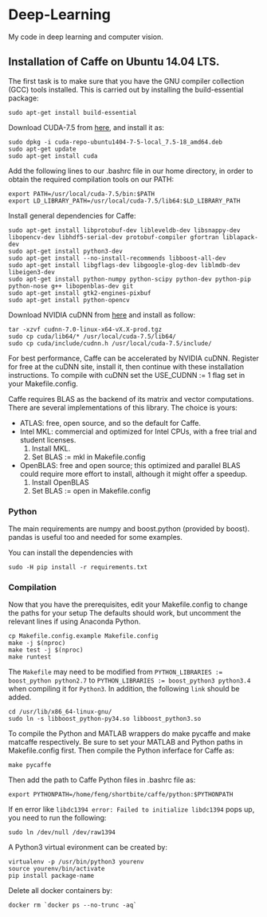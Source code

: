 # Deep-Learning
My code in deep learning and computer vision.

## Installation of Caffe on Ubuntu 14.04 LTS.
The first task is to make sure that you have the GNU compiler collection (GCC) tools installed. This is carried out by installing the build-essential package:
```
sudo apt-get install build-essential
```

Download CUDA-7.5 from [here](https://developer.nvidia.com/cuda-downloads), and install it as:
```
sudo dpkg -i cuda-repo-ubuntu1404-7-5-local_7.5-18_amd64.deb 
sudo apt-get update
sudo apt-get install cuda 
```

Add the following lines to our .bashrc file in our home directory, in order to obtain the required compilation tools on our PATH:
```
export PATH=/usr/local/cuda-7.5/bin:$PATH
export LD_LIBRARY_PATH=/usr/local/cuda-7.5/lib64:$LD_LIBRARY_PATH
```

Install general dependencies for Caffe:
```
sudo apt-get install libprotobuf-dev libleveldb-dev libsnappy-dev libopencv-dev libhdf5-serial-dev protobuf-compiler gfortran liblapack-dev
sudo apt-get install python3-dev
sudo apt-get install --no-install-recommends libboost-all-dev
sudo apt-get install libgflags-dev libgoogle-glog-dev liblmdb-dev libeigen3-dev
sudo apt-get install python-numpy python-scipy python-dev python-pip python-nose g++ libopenblas-dev git
sudo apt-get install gtk2-engines-pixbuf
sudo apt-get install python-opencv
```

Download NVIDIA cuDNN from [here](https://dl.dropboxusercontent.com/u/7460583/cudnn-7.0-linux-x64-v4.0-prod.tgz) and install as follow:
```
tar -xzvf cudnn-7.0-linux-x64-vX.X-prod.tgz
sudo cp cuda/lib64/* /usr/local/cuda-7.5/lib64/
sudo cp cuda/include/cudnn.h /usr/local/cuda-7.5/include/
```

For best performance, Caffe can be accelerated by NVIDIA cuDNN. Register for free at the cuDNN site, install it, then continue with these installation instructions. To compile with cuDNN set the USE_CUDNN := 1 flag set in your Makefile.config.

Caffe requires BLAS as the backend of its matrix and vector computations. There are several implementations of this library. The choice is yours:
* ATLAS: free, open source, and so the default for Caffe.
* Intel MKL: commercial and optimized for Intel CPUs, with a free trial and student licenses.
  1. Install MKL.
  2. Set BLAS := mkl in Makefile.config
* OpenBLAS: free and open source; this optimized and parallel BLAS could require more effort to install, although it might offer a speedup.
  1. Install OpenBLAS
  2. Set BLAS := open in Makefile.config

### Python

The main requirements are numpy and boost.python (provided by boost). pandas is useful too and needed for some examples.

You can install the dependencies with
```
sudo -H pip install -r requirements.txt
```

### Compilation
Now that you have the prerequisites, edit your Makefile.config to change the paths for your setup The defaults should work, but uncomment the relevant lines if using Anaconda Python.
```
cp Makefile.config.example Makefile.config
make -j $(nproc)
make test -j $(nproc)
make runtest
```

The `Makefile` may need to be modified from `PYTHON_LIBRARIES := boost_python python2.7` to `PYTHON_LIBRARIES := boost_python3 python3.4` when compiling it for `Python3`. In addition, the following `link` should be added.
```
cd /usr/lib/x86_64-linux-gnu/
sudo ln -s libboost_python-py34.so libboost_python3.so
```

To compile the Python and MATLAB wrappers do make pycaffe and make matcaffe respectively. Be sure to set your MATLAB and Python paths in Makefile.config first. Then compile the Python inferface for Caffe as:
```
make pycaffe
```

Then add the path to Caffe Python files in .bashrc file as:
```
export PYTHONPATH=/home/feng/shortbite/caffe/python:$PYTHONPATH
```
If en error like `libdc1394 error: Failed to initialize libdc1394` pops up, you need to run the following:
```
sudo ln /dev/null /dev/raw1394
```

A Python3 virtual evironment can be created by:
```
virtualenv -p /usr/bin/python3 yourenv
source yourenv/bin/activate
pip install package-name
```
Delete all docker containers by:
```
docker rm `docker ps --no-trunc -aq`
```
